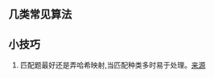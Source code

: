 ## 几类常见算法
## 小技巧
1. 匹配题最好还是弄哈希映射,当匹配种类多时易于处理。[来源](https://leetcode-cn.com/problems/valid-parentheses/) 

